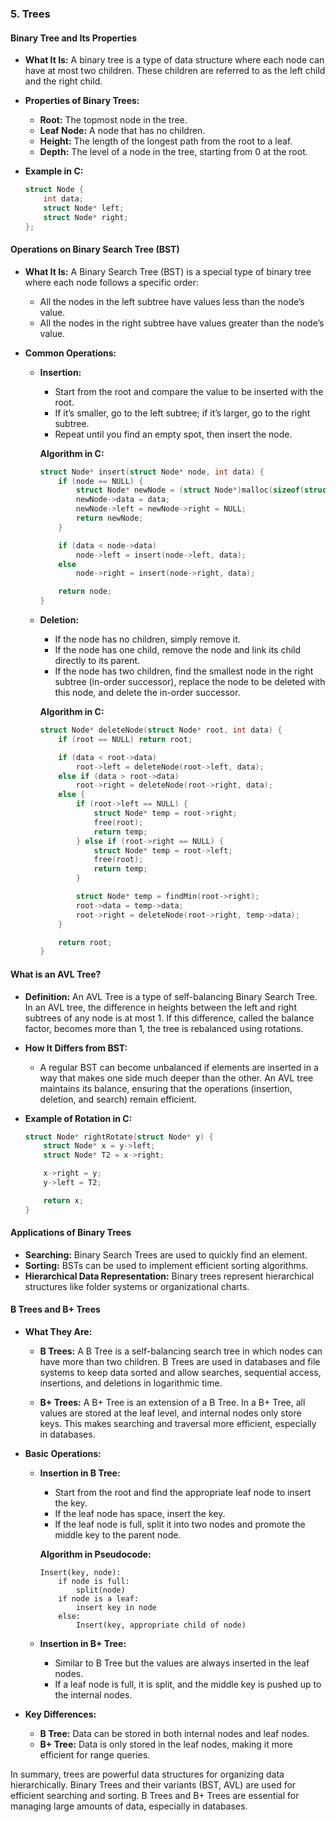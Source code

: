 ### 5. Trees

#### **Binary Tree and Its Properties**

- **What It Is:** A binary tree is a type of data structure where each node can have at most two children. These children are referred to as the left child and the right child.

- **Properties of Binary Trees:**
  - **Root:** The topmost node in the tree.
  - **Leaf Node:** A node that has no children.
  - **Height:** The length of the longest path from the root to a leaf.
  - **Depth:** The level of a node in the tree, starting from 0 at the root.

- **Example in C:**
  ```c
  struct Node {
      int data;
      struct Node* left;
      struct Node* right;
  };
  ```

#### **Operations on Binary Search Tree (BST)**

- **What It Is:** A Binary Search Tree (BST) is a special type of binary tree where each node follows a specific order: 
  - All the nodes in the left subtree have values less than the node’s value.
  - All the nodes in the right subtree have values greater than the node’s value.

- **Common Operations:**

  - **Insertion:**
    - Start from the root and compare the value to be inserted with the root.
    - If it’s smaller, go to the left subtree; if it’s larger, go to the right subtree.
    - Repeat until you find an empty spot, then insert the node.

    **Algorithm in C:**
    ```c
    struct Node* insert(struct Node* node, int data) {
        if (node == NULL) {
            struct Node* newNode = (struct Node*)malloc(sizeof(struct Node));
            newNode->data = data;
            newNode->left = newNode->right = NULL;
            return newNode;
        }

        if (data < node->data)
            node->left = insert(node->left, data);
        else
            node->right = insert(node->right, data);

        return node;
    }
    ```

  - **Deletion:**
    - If the node has no children, simply remove it.
    - If the node has one child, remove the node and link its child directly to its parent.
    - If the node has two children, find the smallest node in the right subtree (in-order successor), replace the node to be deleted with this node, and delete the in-order successor.

    **Algorithm in C:**
    ```c
    struct Node* deleteNode(struct Node* root, int data) {
        if (root == NULL) return root;

        if (data < root->data)
            root->left = deleteNode(root->left, data);
        else if (data > root->data)
            root->right = deleteNode(root->right, data);
        else {
            if (root->left == NULL) {
                struct Node* temp = root->right;
                free(root);
                return temp;
            } else if (root->right == NULL) {
                struct Node* temp = root->left;
                free(root);
                return temp;
            }

            struct Node* temp = findMin(root->right);
            root->data = temp->data;
            root->right = deleteNode(root->right, temp->data);
        }

        return root;
    }
    ```

#### **What is an AVL Tree?**

- **Definition:** An AVL Tree is a type of self-balancing Binary Search Tree. In an AVL tree, the difference in heights between the left and right subtrees of any node is at most 1. If this difference, called the balance factor, becomes more than 1, the tree is rebalanced using rotations.

- **How It Differs from BST:**
  - A regular BST can become unbalanced if elements are inserted in a way that makes one side much deeper than the other. An AVL tree maintains its balance, ensuring that the operations (insertion, deletion, and search) remain efficient.

- **Example of Rotation in C:**
  ```c
  struct Node* rightRotate(struct Node* y) {
      struct Node* x = y->left;
      struct Node* T2 = x->right;

      x->right = y;
      y->left = T2;

      return x;
  }
  ```

#### **Applications of Binary Trees**

- **Searching:** Binary Search Trees are used to quickly find an element.
- **Sorting:** BSTs can be used to implement efficient sorting algorithms.
- **Hierarchical Data Representation:** Binary trees represent hierarchical structures like folder systems or organizational charts.

#### **B Trees and B+ Trees**

- **What They Are:**
  - **B Trees:** A B Tree is a self-balancing search tree in which nodes can have more than two children. B Trees are used in databases and file systems to keep data sorted and allow searches, sequential access, insertions, and deletions in logarithmic time.
  
  - **B+ Trees:** A B+ Tree is an extension of a B Tree. In a B+ Tree, all values are stored at the leaf level, and internal nodes only store keys. This makes searching and traversal more efficient, especially in databases.

- **Basic Operations:**

  - **Insertion in B Tree:**
    - Start from the root and find the appropriate leaf node to insert the key.
    - If the leaf node has space, insert the key.
    - If the leaf node is full, split it into two nodes and promote the middle key to the parent node.

    **Algorithm in Pseudocode:**
    ```
    Insert(key, node):
        if node is full:
            split(node)
        if node is a leaf:
            insert key in node
        else:
            Insert(key, appropriate child of node)
    ```

  - **Insertion in B+ Tree:**
    - Similar to B Tree but the values are always inserted in the leaf nodes.
    - If a leaf node is full, it is split, and the middle key is pushed up to the internal nodes.

- **Key Differences:**
  - **B Tree:** Data can be stored in both internal nodes and leaf nodes.
  - **B+ Tree:** Data is only stored in the leaf nodes, making it more efficient for range queries.

In summary, trees are powerful data structures for organizing data hierarchically. Binary Trees and their variants (BST, AVL) are used for efficient searching and sorting. B Trees and B+ Trees are essential for managing large amounts of data, especially in databases.